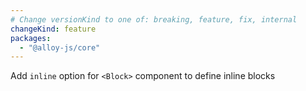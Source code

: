 ```yaml
---
# Change versionKind to one of: breaking, feature, fix, internal
changeKind: feature
packages:
  - "@alloy-js/core"
---
```


Add `inline` option for `<Block>` component to define inline blocks
